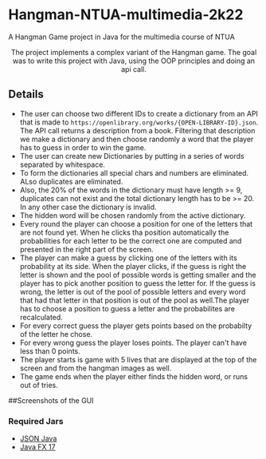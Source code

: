 # Hangman-NTUA-multimedia-2k22
A Hangman Game project in Java for the multimedia course of NTUA

<p align = "center"> The project implements a complex variant of the Hangman game. The goal was to write this project with Java, using the OOP principles and doing an api call. </p>

## Details
* The user can choose two different IDs to create a dictionary from an API that is made to ```https://openlibrary.org/works/{OPEN-LIBRARY-ID}.json```. The API call returns a description from a book. Filtering that description we make a dictionary and then choose randomly a word that the player has to guess in order to win the game.
* The user can create new Dictionaries by putting in a series of words separated by whitespace.
* To form the dictionaries all special chars and numbers are eliminated. ALso duplicates are eliminated.
* Also, the 20% of the words in the dictionary must have length >= 9, duplicates can not exist and the total dictionary length has to be >= 20. In any other case the dictionary is invalid.
* The hidden word will be chosen randomly from the active dictionary. 
* Every round the player can choose a position for one of the letters that are not found yet. When he clicks tha position automatically the probabilities for each letter to be the correct one are computed and presented in the right part of the screen.
* The player can make a guess by clicking one of the letters with its probability at its side. When the player clicks, if the guess is right the letter is shown and the pool of possible words is getting smaller and the player has to pick another position to guess the letter for. If the guess is wrong, the letter is out of the pool of possible letters and every word that had that letter in that position is out of the pool as well.The player has to choose a position to guess a letter and the probabilites are recalculated.
* For every correct guess the player gets points based on the probabilty of the letter he chose.
* For every wrong guess the player loses points. The player can't have less than 0 points.
* The player starts is game with 5 lives that are displayed at the top of the screen and from the hangman images as well.
* The game ends when the player either finds the hidden word, or runs out of tries. 

##Screenshots of the GUI



### Required Jars
* [JSON Java](https://github.com/stleary/JSON-java)
* [Java FX 17](https://openjfx.io/openjfx-docs/)